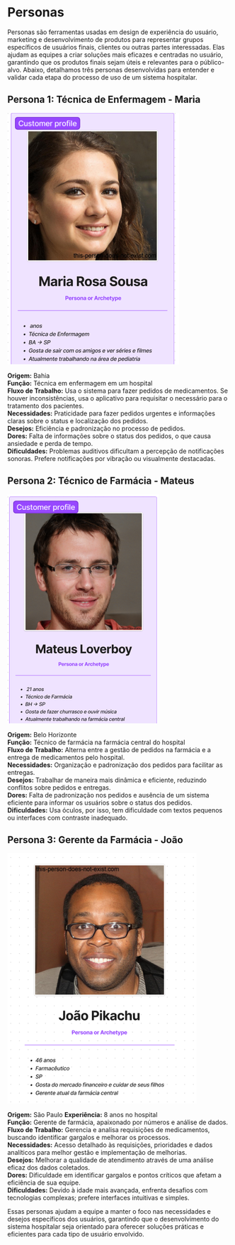 # Personas

Personas são ferramentas usadas em design de experiência do usuário, marketing e desenvolvimento de produtos para representar grupos específicos de usuários finais, clientes ou outras partes interessadas. Elas ajudam as equipes a criar soluções mais eficazes e centradas no usuário, garantindo que os produtos finais sejam úteis e relevantes para o público-alvo. Abaixo, detalhamos três personas desenvolvidas para entender e validar cada etapa do processo de uso de um sistema hospitalar.

## Persona 1: Técnica de Enfermagem - Maria
![Persona 1](../../../static/img/persona-description-1.png)


**Origem:** Bahia  
**Função:** Técnica em enfermagem em um hospital  
**Fluxo de Trabalho:** Usa o sistema para fazer pedidos de medicamentos. Se houver inconsistências, usa o aplicativo para requisitar o necessário para o tratamento dos pacientes.  
**Necessidades:** Praticidade para fazer pedidos urgentes e informações claras sobre o status e localização dos pedidos.  
**Desejos:** Eficiência e padronização no processo de pedidos.  
**Dores:** Falta de informações sobre o status dos pedidos, o que causa ansiedade e perda de tempo.  
**Dificuldades:** Problemas auditivos dificultam a percepção de notificações sonoras. Prefere notificações por vibração ou visualmente destacadas.

## Persona 2: Técnico de Farmácia - Mateus
![Persona 2](../../../static/img/persona-description-2.png)


**Origem:** Belo Horizonte  
**Função:** Técnico de farmácia na farmácia central do hospital  
**Fluxo de Trabalho:** Alterna entre a gestão de pedidos na farmácia e a entrega de medicamentos pelo hospital.  
**Necessidades:** Organização e padronização dos pedidos para facilitar as entregas.  
**Desejos:** Trabalhar de maneira mais dinâmica e eficiente, reduzindo conflitos sobre pedidos e entregas.  
**Dores:** Falta de padronização nos pedidos e ausência de um sistema eficiente para informar os usuários sobre o status dos pedidos.  
**Dificuldades:** Usa óculos, por isso, tem dificuldade com textos pequenos ou interfaces com contraste inadequado.

## Persona 3: Gerente da Farmácia - João
![Persona 3](../../../static/img/persona-description-3.png)

**Origem:** São Paulo
**Experiência:** 8 anos no hospital  
**Função:** Gerente de farmácia, apaixonado por números e análise de dados.  
**Fluxo de Trabalho:** Gerencia e analisa requisições de medicamentos, buscando identificar gargalos e melhorar os processos.  
**Necessidades:** Acesso detalhado às requisições, prioridades e dados analíticos para melhor gestão e implementação de melhorias.  
**Desejos:** Melhorar a qualidade de atendimento através de uma análise eficaz dos dados coletados.  
**Dores:** Dificuldade em identificar gargalos e pontos críticos que afetam a eficiência de sua equipe.  
**Dificuldades:** Devido à idade mais avançada, enfrenta desafios com tecnologias complexas; prefere interfaces intuitivas e simples.



Essas personas ajudam a equipe a manter o foco nas necessidades e desejos específicos dos usuários, garantindo que o desenvolvimento do sistema hospitalar seja orientado para oferecer soluções práticas e eficientes para cada tipo de usuário envolvido.